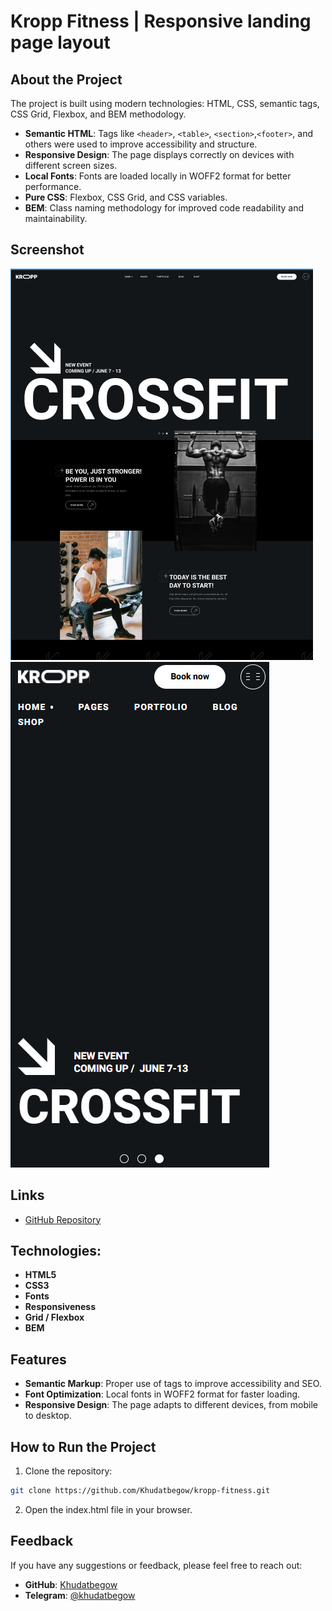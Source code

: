 # Kropp Fitness | Responsive landing page layout

## About the Project

The project is built using modern technologies: HTML, CSS, semantic tags, CSS Grid, Flexbox, and BEM methodology.

- **Semantic HTML**: Tags like `<header>`, `<table>`, `<section>`,`<footer>`, and others were used to improve accessibility and structure.
- **Responsive Design**: The page displays correctly on devices with different screen sizes.
- **Local Fonts**: Fonts are loaded locally in WOFF2 format for better performance.
- **Pure CSS**: Flexbox, CSS Grid, and CSS variables.
- **BEM**: Class naming methodology for improved code readability and maintainability.

## Screenshot

![Screenshot](./design/desktop.png)
![Screenshot](./design/mobile.png)

## Links

- [GitHub Repository](https://github.com/Khudatbegow/kropp-fitness)

## Technologies:

- **HTML5**
- **CSS3**
- **Fonts**
- **Responsiveness**
- **Grid / Flexbox**
- **BEM**

## Features

- **Semantic Markup**: Proper use of tags to improve accessibility and SEO.
- **Font Optimization**: Local fonts in WOFF2 format for faster loading.
- **Responsive Design**: The page adapts to different devices, from mobile to desktop.

## How to Run the Project

1. Clone the repository:

```bash
git clone https://github.com/Khudatbegow/kropp-fitness.git
```

2. Open the index.html file in your browser.

## Feedback

If you have any suggestions or feedback, please feel free to reach out:

- **GitHub**: [Khudatbegow](https://github.com/Khudatbegow)
- **Telegram**: [@khudatbegow](https://t.me/khudatbegow)
